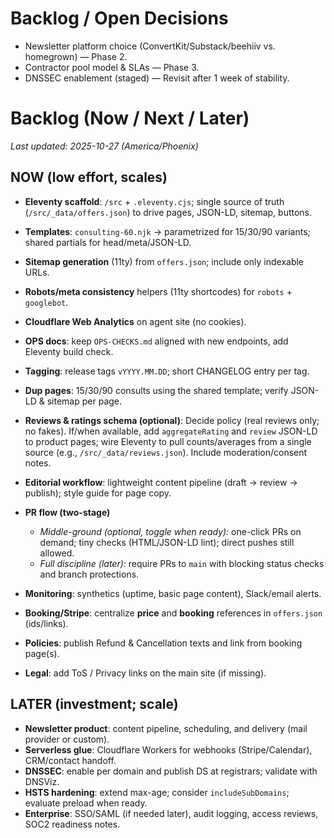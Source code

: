 # Backlog / Open Decisions

- Newsletter platform choice (ConvertKit/Substack/beehiiv vs. homegrown) — Phase 2.
- Contractor pool model & SLAs — Phase 3.
- DNSSEC enablement (staged) — Revisit after 1 week of stability.

# Backlog (Now / Next / Later)

_Last updated: 2025-10-27 (America/Phoenix)_

## NOW (low effort, scales)
- **Eleventy scaffold**: `/src` + `.eleventy.cjs`; single source of truth (`/src/_data/offers.json`) to drive pages, JSON-LD, sitemap, buttons.
- **Templates**: `consulting-60.njk` → parametrized for 15/30/90 variants; shared partials for head/meta/JSON-LD.
- **Sitemap generation** (11ty) from `offers.json`; include only indexable URLs.
- **Robots/meta consistency** helpers (11ty shortcodes) for `robots` + `googlebot`.
- **Cloudflare Web Analytics** on agent site (no cookies).
- **OPS docs**: keep `OPS-CHECKS.md` aligned with new endpoints, add Eleventy build check.
- **Tagging**: release tags `vYYYY.MM.DD`; short CHANGELOG entry per tag.

- **Dup pages**: 15/30/90 consults using the shared template; verify JSON-LD & sitemap per page.
- **Reviews & ratings schema (optional)**: Decide policy (real reviews only; no fakes). If/when available, add `aggregateRating` and `review` JSON-LD to product pages; wire Eleventy to pull counts/averages from a single source (e.g., `/src/_data/reviews.json`). Include moderation/consent notes.
- **Editorial workflow**: lightweight content pipeline (draft → review → publish); style guide for page copy.
- **PR flow (two-stage)**
  - *Middle-ground (optional, toggle when ready):* one-click PRs on demand; tiny checks (HTML/JSON-LD lint); direct pushes still allowed.
  - *Full discipline (later):* require PRs to `main` with blocking status checks and branch protections.
- **Monitoring**: synthetics (uptime, basic page content), Slack/email alerts.
- **Booking/Stripe**: centralize **price** and **booking** references in `offers.json` (ids/links).
- **Policies**: publish Refund & Cancellation texts and link from booking page(s).
- **Legal**: add ToS / Privacy links on the main site (if missing).

## LATER (investment; scale)
- **Newsletter product**: content pipeline, scheduling, and delivery (mail provider or custom).
- **Serverless glue**: Cloudflare Workers for webhooks (Stripe/Calendar), CRM/contact handoff.
- **DNSSEC**: enable per domain and publish DS at registrars; validate with DNSViz.
- **HSTS hardening**: extend max-age; consider `includeSubDomains`; evaluate preload when ready.
- **Enterprise**: SSO/SAML (if needed later), audit logging, access reviews, SOC2 readiness notes.

